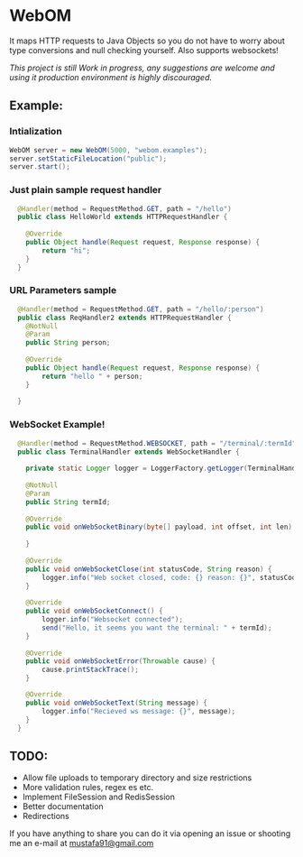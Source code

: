 WebOM
=====

It maps HTTP requests to Java Objects so you do not have to worry about type conversions and null checking yourself. Also supports websockets!

_This project is still Work in progress, any suggestions are welcome and using it production environment is highly discouraged._

## Example:

### Intialization

```java
WebOM server = new WebOM(5000, "webom.examples");
server.setStaticFileLocation("public");
server.start();
```

### Just plain sample request handler

```java
  @Handler(method = RequestMethod.GET, path = "/hello")
  public class HelloWorld extends HTTPRequestHandler {
  
  	@Override
  	public Object handle(Request request, Response response) {
  		return "hi";
  	}
  }
```

### URL Parameters sample

```java
  @Handler(method = RequestMethod.GET, path = "/hello/:person")
  public class ReqHandler2 extends HTTPRequestHandler {
  	@NotNull
  	@Param
  	public String person;
  
  	@Override
  	public Object handle(Request request, Response response) {
  		return "hello " + person;
  	}
  
  }
```

### WebSocket Example!

```java
  @Handler(method = RequestMethod.WEBSOCKET, path = "/terminal/:termId")
  public class TerminalHandler extends WebSocketHandler {
  		
  	private static Logger logger = LoggerFactory.getLogger(TerminalHandler.class);
  
  	@NotNull
  	@Param
  	public String termId;
  
  	@Override
  	public void onWebSocketBinary(byte[] payload, int offset, int len) {
  
  	}
  
  	@Override
  	public void onWebSocketClose(int statusCode, String reason) {
  		logger.info("Web socket closed, code: {} reason: {}", statusCode, reason);
  	}
  
  	@Override
  	public void onWebSocketConnect() {
  		logger.info("Websocket connected");
  		send("Hello, it seems you want the terminal: " + termId);
  	}
  
  	@Override
  	public void onWebSocketError(Throwable cause) {
  		cause.printStackTrace();
  	}

  	@Override
  	public void onWebSocketText(String message) {
  		logger.info("Recieved ws message: {}", message);
  	}
  }
```

## TODO:

  - Allow file uploads to temporary directory and size restrictions
  - More validation rules, regex es etc.
  - Implement FileSession and RedisSession 
  - Better documentation
  - Redirections
  
  
If you have anything to share you can do it via opening an issue or shooting me an e-mail at mustafa91@gmail.com
